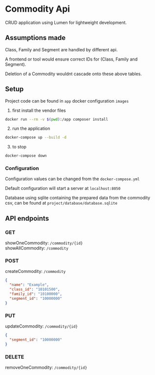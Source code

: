 # Commodity Api

CRUD application using Lumen for lightweight development.

## Assumptions made

Class, Family and Segment are handled by different api. 

A frontend or tool would ensure correct IDs for (Class, Family and Segment).

Deletion of a Commodity wouldnt cascade onto these above tables.

## Setup

Project code can be found in `app` docker configuration `images`

1. first install the vendor files
```bash
docker run --rm -v $(pwd):/app composer install
```

2. run the application
```bash
docker-compose up --build -d
```

3. to stop 
```bash
docker-compose down
```

### Configuration

Configuration values can be changed from the `docker-compose.yml`

Default configuration will start a server at `localhost:8050`

Database using sqlite containing the prepared data from the commodity csv, can be found at `project/database/database.sqlite`

## API endpoints


### GET
showOneCommodity: `/commodity/{id}`  
showAllCommodity: `/commodity`

### POST
createCommodity: `/commodity` 
```json
{
  "name": "Example",
  "class_id": "10101500",
  "family_id": "10100000",
  "segment_id": "10000000"
}
```

### PUT
updateCommodity: `/commodity/{id}`
```json
{
  "segment_id": "10000000"
}
```

### DELETE
removeOneCommodity: `/commodity/{id}`




